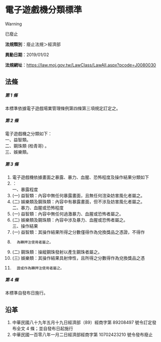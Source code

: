 # 電子遊戲機分類標準


> [!WARNING]
> 已廢止


**法規類別**：廢止法規＞經濟部

**異動日期**：2019/01/02  

**法規網址**：https://law.moj.gov.tw/LawClass/LawAll.aspx?pcode=J0080030



## 法條
##### 第 1 條
本標準依據電子遊戲場業管理條例第四條第三項規定訂定之。

##### 第 2 條
電子遊戲機之分類如下：  
一、益智類。  
二、鋼珠類 (柏青哥) 。  
三、娛樂類。

##### 第 3 條
1. 電子遊戲機依據畫面之暴露、暴力、血腥、恐怖程度及操作結果分類如下
1. ：  
一、暴露程度
1.  (一) 益智類：內容中無任何暴露畫面，且無任何渲染妨害風化者屬之。
1.  (二) 娛樂類及鋼珠類：內容中有暴露畫面，但不涉及妨害風化者屬之。  
二、暴力、血腥或恐怖程度
1.  (一) 益智類：內容中無任何過激暴力、血腥或恐怖者屬之。
1.  (二) 娛樂類及鋼珠類：內容中涉及暴力、血腥或恐怖者屬之。  
三、操作結果
1.  (一) 益智類：其操作結果所得之分數僅得作為兌換獎品之憑證，不得作
1.       為轉押注使用者屬之。
1.  (二) 鋼珠類：操縱鋼珠發射以產生鋼珠者屬之。
1.  (三) 娛樂類：其操作結果具射倖性，且所得之分數得作為兌換獎品之憑
1.       證或作為轉押注使用者屬之。

##### 第 4 條
本標準自發布日施行。

## 沿革
1. 中華民國八十九年五月十九日經濟部（89）經商字第 89208497 號令訂定發布全文 4  條；並自發布日起施行
1. 中華民國一百零八年一月二日經濟部經商字第 10702423210  號令發布廢止
